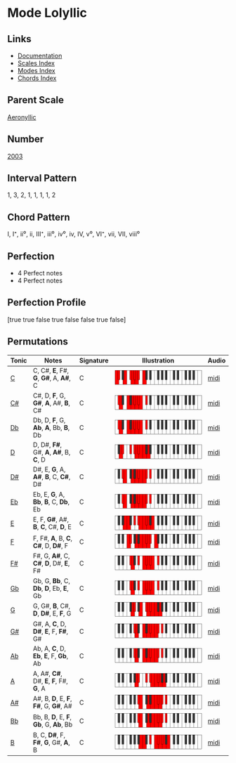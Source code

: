 # Mode Lolyllic

## Links

- [Documentation](index.md)
- [Scales Index](Scales.md)
- [Modes Index](Modes.md)
- [Chords Index](Chords.md)

## Parent Scale

[Aeronyllic](ScaleAeronyllic.md)

## Number

[2003](https://ianring.com/musictheory/scales/2003)

## Interval Pattern

1, 3, 2, 1, 1, 1, 1, 2

## Chord Pattern

I, I⁺, ii⁰, ii, III⁺, iii⁰, iv⁰, iv, IV, v⁰, VI⁺, vii, VII, viii⁰

## Perfection

- 4 Perfect notes
- 4 Perfect notes

## Perfection Profile

[true true false true false false true false]

## Permutations

| Tonic | Notes | Signature | Illustration | Audio |
|-------|-------|-----------|--------------|-------|
| [C](ModeCNaturalLolyllic.md) | C, C#, **E**, F#, **G**, **G#**, A, **A#**, C | C | ![CNaturalLolyllic](ModeCNaturalLolyllic.png) | [midi](https://github.com/edipermadi/music/blob/main/docs/ModeCNaturalLolyllic.mid?raw=true) |
| [C#](ModeCSharpLolyllic.md) | C#, D, **F**, G, **G#**, **A**, A#, **B**, C# | C | ![CSharpLolyllic](ModeCSharpLolyllic.png) | [midi](https://github.com/edipermadi/music/blob/main/docs/ModeCSharpLolyllic.mid?raw=true) |
| [Db](ModeDFlatLolyllic.md) | Db, D, **F**, G, **Ab**, **A**, Bb, **B**, Db | C | ![DFlatLolyllic](ModeDFlatLolyllic.png) | [midi](https://github.com/edipermadi/music/blob/main/docs/ModeDFlatLolyllic.mid?raw=true) |
| [D](ModeDNaturalLolyllic.md) | D, D#, **F#**, G#, **A**, **A#**, B, **C**, D | C | ![DNaturalLolyllic](ModeDNaturalLolyllic.png) | [midi](https://github.com/edipermadi/music/blob/main/docs/ModeDNaturalLolyllic.mid?raw=true) |
| [D#](ModeDSharpLolyllic.md) | D#, E, **G**, A, **A#**, **B**, C, **C#**, D# | C | ![DSharpLolyllic](ModeDSharpLolyllic.png) | [midi](https://github.com/edipermadi/music/blob/main/docs/ModeDSharpLolyllic.mid?raw=true) |
| [Eb](ModeEFlatLolyllic.md) | Eb, E, **G**, A, **Bb**, **B**, C, **Db**, Eb | C | ![EFlatLolyllic](ModeEFlatLolyllic.png) | [midi](https://github.com/edipermadi/music/blob/main/docs/ModeEFlatLolyllic.mid?raw=true) |
| [E](ModeENaturalLolyllic.md) | E, F, **G#**, A#, **B**, **C**, C#, **D**, E | C | ![ENaturalLolyllic](ModeENaturalLolyllic.png) | [midi](https://github.com/edipermadi/music/blob/main/docs/ModeENaturalLolyllic.mid?raw=true) |
| [F](ModeFNaturalLolyllic.md) | F, F#, **A**, B, **C**, **C#**, D, **D#**, F | C | ![FNaturalLolyllic](ModeFNaturalLolyllic.png) | [midi](https://github.com/edipermadi/music/blob/main/docs/ModeFNaturalLolyllic.mid?raw=true) |
| [F#](ModeFSharpLolyllic.md) | F#, G, **A#**, C, **C#**, **D**, D#, **E**, F# | C | ![FSharpLolyllic](ModeFSharpLolyllic.png) | [midi](https://github.com/edipermadi/music/blob/main/docs/ModeFSharpLolyllic.mid?raw=true) |
| [Gb](ModeGFlatLolyllic.md) | Gb, G, **Bb**, C, **Db**, **D**, Eb, **E**, Gb | C | ![GFlatLolyllic](ModeGFlatLolyllic.png) | [midi](https://github.com/edipermadi/music/blob/main/docs/ModeGFlatLolyllic.mid?raw=true) |
| [G](ModeGNaturalLolyllic.md) | G, G#, **B**, C#, **D**, **D#**, E, **F**, G | C | ![GNaturalLolyllic](ModeGNaturalLolyllic.png) | [midi](https://github.com/edipermadi/music/blob/main/docs/ModeGNaturalLolyllic.mid?raw=true) |
| [G#](ModeGSharpLolyllic.md) | G#, A, **C**, D, **D#**, **E**, F, **F#**, G# | C | ![GSharpLolyllic](ModeGSharpLolyllic.png) | [midi](https://github.com/edipermadi/music/blob/main/docs/ModeGSharpLolyllic.mid?raw=true) |
| [Ab](ModeAFlatLolyllic.md) | Ab, A, **C**, D, **Eb**, **E**, F, **Gb**, Ab | C | ![AFlatLolyllic](ModeAFlatLolyllic.png) | [midi](https://github.com/edipermadi/music/blob/main/docs/ModeAFlatLolyllic.mid?raw=true) |
| [A](ModeANaturalLolyllic.md) | A, A#, **C#**, D#, **E**, **F**, F#, **G**, A | C | ![ANaturalLolyllic](ModeANaturalLolyllic.png) | [midi](https://github.com/edipermadi/music/blob/main/docs/ModeANaturalLolyllic.mid?raw=true) |
| [A#](ModeASharpLolyllic.md) | A#, B, **D**, E, **F**, **F#**, G, **G#**, A# | C | ![ASharpLolyllic](ModeASharpLolyllic.png) | [midi](https://github.com/edipermadi/music/blob/main/docs/ModeASharpLolyllic.mid?raw=true) |
| [Bb](ModeBFlatLolyllic.md) | Bb, B, **D**, E, **F**, **Gb**, G, **Ab**, Bb | C | ![BFlatLolyllic](ModeBFlatLolyllic.png) | [midi](https://github.com/edipermadi/music/blob/main/docs/ModeBFlatLolyllic.mid?raw=true) |
| [B](ModeBNaturalLolyllic.md) | B, C, **D#**, F, **F#**, **G**, G#, **A**, B | C | ![BNaturalLolyllic](ModeBNaturalLolyllic.png) | [midi](https://github.com/edipermadi/music/blob/main/docs/ModeBNaturalLolyllic.mid?raw=true) |
